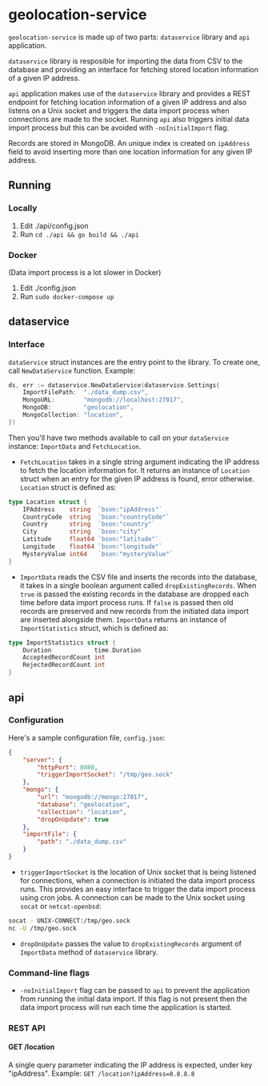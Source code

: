 # geolocation-service

`geolocation-service` is made up of two parts: `dataservice` library and `api` application.

`dataservice` library is resposible for importing the data from CSV to the database and providing an interface for fetching stored location information of a given IP address.

`api` application makes use of the `dataservice` library and provides a REST endpoint for fetching location information of a given IP address and also listens on a Unix socket and triggers the data import process when connections are made to the socket. Running `api` also triggers initial data import process but this can be avoided with `-noInitialImport` flag.

Records are stored in MongoDB. An unique index is created on `ipAddress` field to avoid inserting more than one location information for any given IP address.

## Running
### Locally
1. Edit ./api/config.json
2. Run `cd ./api && go build && ./api`

### Docker
(Data import process is a lot slower in Docker)
1. Edit ./config.json
2. Run `sudo docker-compose up`

## dataservice
### Interface
`dataService` struct instances are the entry point to the library.
To create one, call `NewDataService` function. Example:
```go
ds, err := dataservice.NewDataService(dataservice.Settings{
    ImportFilePath:  "./data_dump.csv",
    MongoURL:        "mongodb://localhost:27017",
    MongoDB:         "geolocation",
    MongoCollection: "location",
})
```
Then you'll have two methods available to call on your `dataService` instance: `ImportData` and `FetchLocation`.
- `FetchLocation` takes in a single string argument indicating the IP address to fetch the location information for. It returns an instance of `Location` struct when an entry for the given IP address is found, error otherwise. `Location` struct is defined as:
```go
type Location struct {
	IPAddress    string  `bson:"ipAddress"`
	CountryCode  string  `bson:"countryCode"`
	Country      string  `bson:"country"`
	City         string  `bson:"city"`
	Latitude     float64 `bson:"latitude"`
	Longitude    float64 `bson:"longitude"`
	MysteryValue int64   `bson:"mysteryValue"`
}
```
- `ImportData` reads the CSV file and inserts the records into the database, it takes in a single boolean argument called `dropExistingRecords`. When `true` is passed the existing records in the database are dropped each time before data import process runs. If `false` is passed then old records are preserved and new records from the initiated data import are inserted alongside them. `ImportData` returns an instance of `ImportStatistics` struct, which is defined as:
```go
type ImportStatistics struct {
	Duration            time.Duration
	AcceptedRecordCount int
	RejectedRecordCount int
}
```

## api
### Configuration
Here's a sample configuration file, `config.json`:
```json
{
    "server": {
        "httpPort": 8080,
        "triggerImportSocket": "/tmp/geo.sock"
    },
    "mongo": {
        "url": "mongodb://mongo:27017",
        "database": "geolocation",
        "collection": "location",
        "dropOnUpdate": true
    },
    "importFile": {
        "path": "./data_dump.csv"
    }
}
```
- `triggerImportSocket` is the location of Unix socket that is being listened for connections, when a connection is initiated the data import process runs. This provides an easy interface to trigger the data import process using cron jobs. A connection can be made to the Unix socket using `socat` or `netcat-openbsd`:
```bash
socat - UNIX-CONNECT:/tmp/geo.sock
nc -U /tmp/geo.sock
```
- `dropOnUpdate` passes the value to `dropExistingRecords` argument of `ImportData` method of `dataservice` library.

### Command-line flags
- `-noInitialImport` flag can be passed to `api` to prevent the application from running the initial data import. If this flag is not present then the data import process will run each time the application is started.

### REST API
#### GET /location
A single query parameter indicating the IP address is expected, under key "ipAddress".
Example: `GET /location?ipAddress=8.8.8.8`
